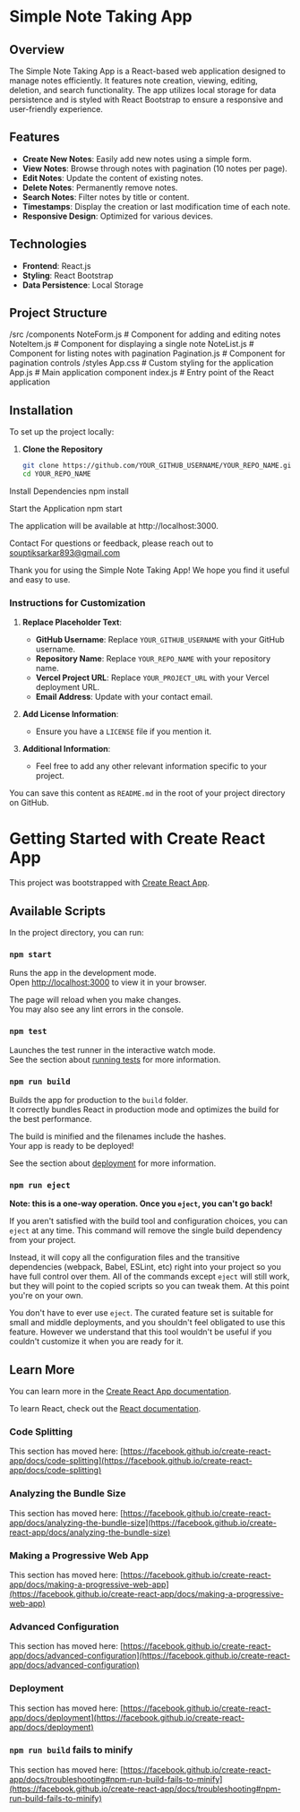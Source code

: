 # Simple Note Taking App

## Overview

The Simple Note Taking App is a React-based web application designed to manage notes efficiently. It features note creation, viewing, editing, deletion, and search functionality. The app utilizes local storage for data persistence and is styled with React Bootstrap to ensure a responsive and user-friendly experience.

## Features

- **Create New Notes**: Easily add new notes using a simple form.
- **View Notes**: Browse through notes with pagination (10 notes per page).
- **Edit Notes**: Update the content of existing notes.
- **Delete Notes**: Permanently remove notes.
- **Search Notes**: Filter notes by title or content.
- **Timestamps**: Display the creation or last modification time of each note.
- **Responsive Design**: Optimized for various devices.

## Technologies

- **Frontend**: React.js
- **Styling**: React Bootstrap
- **Data Persistence**: Local Storage

## Project Structure

/src
/components
NoteForm.js # Component for adding and editing notes
NoteItem.js # Component for displaying a single note
NoteList.js # Component for listing notes with pagination
Pagination.js # Component for pagination controls
/styles
App.css # Custom styling for the application
App.js # Main application component
index.js # Entry point of the React application


## Installation

To set up the project locally:

1. **Clone the Repository**

   ```bash
   git clone https://github.com/YOUR_GITHUB_USERNAME/YOUR_REPO_NAME.git
   cd YOUR_REPO_NAME

Install Dependencies
npm install

Start the Application
npm start

The application will be available at http://localhost:3000.

Contact
For questions or feedback, please reach out to souptiksarkar893@gmail.com

Thank you for using the Simple Note Taking App! We hope you find it useful and easy to use.

### Instructions for Customization

1. **Replace Placeholder Text**:
   - **GitHub Username**: Replace `YOUR_GITHUB_USERNAME` with your GitHub username.
   - **Repository Name**: Replace `YOUR_REPO_NAME` with your repository name.
   - **Vercel Project URL**: Replace `YOUR_PROJECT_URL` with your Vercel deployment URL.
   - **Email Address**: Update with your contact email.

2. **Add License Information**:
   - Ensure you have a `LICENSE` file if you mention it.

3. **Additional Information**:
   - Feel free to add any other relevant information specific to your project.

You can save this content as `README.md` in the root of your project directory on GitHub.






# Getting Started with Create React App

This project was bootstrapped with [Create React App](https://github.com/facebook/create-react-app).

## Available Scripts

In the project directory, you can run:

### `npm start`

Runs the app in the development mode.\
Open [http://localhost:3000](http://localhost:3000) to view it in your browser.

The page will reload when you make changes.\
You may also see any lint errors in the console.

### `npm test`

Launches the test runner in the interactive watch mode.\
See the section about [running tests](https://facebook.github.io/create-react-app/docs/running-tests) for more information.

### `npm run build`

Builds the app for production to the `build` folder.\
It correctly bundles React in production mode and optimizes the build for the best performance.

The build is minified and the filenames include the hashes.\
Your app is ready to be deployed!

See the section about [deployment](https://facebook.github.io/create-react-app/docs/deployment) for more information.

### `npm run eject`

**Note: this is a one-way operation. Once you `eject`, you can't go back!**

If you aren't satisfied with the build tool and configuration choices, you can `eject` at any time. This command will remove the single build dependency from your project.

Instead, it will copy all the configuration files and the transitive dependencies (webpack, Babel, ESLint, etc) right into your project so you have full control over them. All of the commands except `eject` will still work, but they will point to the copied scripts so you can tweak them. At this point you're on your own.

You don't have to ever use `eject`. The curated feature set is suitable for small and middle deployments, and you shouldn't feel obligated to use this feature. However we understand that this tool wouldn't be useful if you couldn't customize it when you are ready for it.

## Learn More

You can learn more in the [Create React App documentation](https://facebook.github.io/create-react-app/docs/getting-started).

To learn React, check out the [React documentation](https://reactjs.org/).

### Code Splitting

This section has moved here: [https://facebook.github.io/create-react-app/docs/code-splitting](https://facebook.github.io/create-react-app/docs/code-splitting)

### Analyzing the Bundle Size

This section has moved here: [https://facebook.github.io/create-react-app/docs/analyzing-the-bundle-size](https://facebook.github.io/create-react-app/docs/analyzing-the-bundle-size)

### Making a Progressive Web App

This section has moved here: [https://facebook.github.io/create-react-app/docs/making-a-progressive-web-app](https://facebook.github.io/create-react-app/docs/making-a-progressive-web-app)

### Advanced Configuration

This section has moved here: [https://facebook.github.io/create-react-app/docs/advanced-configuration](https://facebook.github.io/create-react-app/docs/advanced-configuration)

### Deployment

This section has moved here: [https://facebook.github.io/create-react-app/docs/deployment](https://facebook.github.io/create-react-app/docs/deployment)

### `npm run build` fails to minify

This section has moved here: [https://facebook.github.io/create-react-app/docs/troubleshooting#npm-run-build-fails-to-minify](https://facebook.github.io/create-react-app/docs/troubleshooting#npm-run-build-fails-to-minify)
